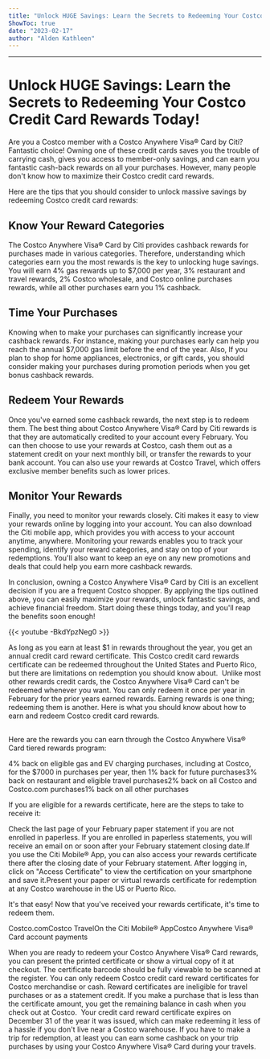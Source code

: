 ```yaml
---
title: "Unlock HUGE Savings: Learn the Secrets to Redeeming Your Costco Credit Card Rewards Today!"
ShowToc: true 
date: "2023-02-17"
author: "Alden Kathleen"
---
```

*****
# Unlock HUGE Savings: Learn the Secrets to Redeeming Your Costco Credit Card Rewards Today!

Are you a Costco member with a Costco Anywhere Visa® Card by Citi? Fantastic choice! Owning one of these credit cards saves you the trouble of carrying cash, gives you access to member-only savings, and can earn you fantastic cash-back rewards on all your purchases. However, many people don't know how to maximize their Costco credit card rewards.

Here are the tips that you should consider to unlock massive savings by redeeming Costco credit card rewards:

## Know Your Reward Categories

The Costco Anywhere Visa® Card by Citi provides cashback rewards for purchases made in various categories. Therefore, understanding which categories earn you the most rewards is the key to unlocking huge savings. You will earn 4% gas rewards up to $7,000 per year, 3% restaurant and travel rewards, 2% Costco wholesale, and Costco online purchases rewards, while all other purchases earn you 1% cashback.

## Time Your Purchases

Knowing when to make your purchases can significantly increase your cashback rewards. For instance, making your purchases early can help you reach the annual $7,000 gas limit before the end of the year. Also, If you plan to shop for home appliances, electronics, or gift cards, you should consider making your purchases during promotion periods when you get bonus cashback rewards. 

## Redeem Your Rewards

Once you've earned some cashback rewards, the next step is to redeem them. The best thing about Costco Anywhere Visa® Card by Citi rewards is that they are automatically credited to your account every February. You can then choose to use your rewards at Costco, cash them out as a statement credit on your next monthly bill, or transfer the rewards to your bank account. You can also use your rewards at Costco Travel, which offers exclusive member benefits such as lower prices.

## Monitor Your Rewards

Finally, you need to monitor your rewards closely. Citi makes it easy to view your rewards online by logging into your account. You can also download the Citi mobile app, which provides you with access to your account anytime, anywhere. Monitoring your rewards enables you to track your spending, identify your reward categories, and stay on top of your redemptions. You'll also want to keep an eye on any new promotions and deals that could help you earn more cashback rewards.

In conclusion, owning a Costco Anywhere Visa® Card by Citi is an excellent decision if you are a frequent Costco shopper. By applying the tips outlined above, you can easily maximize your rewards, unlock fantastic savings, and achieve financial freedom. Start doing these things today, and you'll reap the benefits soon enough!

{{< youtube -BkdYpzNeg0 >}} 



As long as you earn at least $1 in rewards throughout the year, you get an annual credit card reward certificate. This Costco credit card rewards certificate can be redeemed throughout the United States and Puerto Rico, but there are limitations on redemption you should know about. 
Unlike most other rewards credit cards, the Costco Anywhere Visa® Card can't be redeemed whenever you want. You can only redeem it once per year in February for the prior years earned rewards.
Earning rewards is one thing; redeeming them is another. Here is what you should know about how to earn and redeem Costco credit card rewards.

 
## 


Here are the rewards you can earn through the Costco Anywhere Visa® Card tiered rewards program:

 
4% back on eligible gas and EV charging purchases, including at Costco, for the $7000 in purchases per year, then 1% back for future purchases3% back on restaurant and eligible travel purchases2% back on all Costco and Costco.com purchases1% back on all other purchases


If you are eligible for a rewards certificate, here are the steps to take to receive it:

 
Check the last page of your February paper statement if you are not enrolled in paperless. If you are enrolled in paperless statements, you will receive an email on or soon after your February statement closing date.If you use the Citi Mobile® App, you can also access your rewards certificate there after the closing date of your February statement. After logging in, click on "Access Certificate" to view the certification on your smartphone and save it.Present your paper or virtual rewards certificate for redemption at any Costco warehouse in the US or Puerto Rico.


It's that easy! Now that you've received your rewards certificate, it's time to redeem them.

 
Costco.comCostco TravelOn the Citi Mobile® AppCostco Anywhere Visa® Card account payments


When you are ready to redeem your Costco Anywhere Visa® Card rewards, you can present the printed certificate or show a virtual copy of it at checkout. The certificate barcode should be fully viewable to be scanned at the register.
You can only redeem Costco credit card reward certificates for Costco merchandise or cash. Reward certificates are ineligible for travel purchases or as a statement credit. If you make a purchase that is less than the certificate amount, you get the remaining balance in cash when you check out at Costco. 
Your credit card reward certificate expires on December 31 of the year it was issued, which can make redeeming it less of a hassle if you don't live near a Costco warehouse. If you have to make a trip for redemption, at least you can earn some cashback on your trip purchases by using your Costco Anywhere Visa® Card during your travels.






